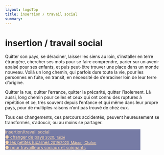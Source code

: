 ```yaml
---
layout: logoTop
title: insertion / travail social
summary: 
---
```

<h1>insertion / travail social</h1>
<p class="intro-text">Quitter son pays, se déraciner, laisser les siens au loin, s’installer en terre étrangère, chercher ses mots pour se faire comprendre, parier sur un avenir apaisé pour ses enfants, et puis peut-être trouver une place dans un monde nouveau. Voilà un long chemin, qui parfois dure toute la vie, pour les personnes en fuite, en transit, en nécessité de s’enraciner loin de leur terre d’origine.</p>

<p class="intro-text">Quitter la rue, quitter l’errance, quitter la précarité, quitter l’isolement. Là aussi, long chemin pour celles et ceux qui ont connu des ruptures à répétition et ce, très souvent depuis l’enfance et qui même dans leur propre pays, pour de multiples raisons n’ont pas trouvé de chez eux.</p>

<p class="intro-text">Tous ces changements, ces parcours accidentés, peuvent heureusement se transformés, s’adoucir, ou au moins se partager. </p>

<div class="space-around--wrap">
<p class="shadow" style="background: #767ba5; width: 50ch"><span style="color:#fbd7ae" class="nav-list-heading">insertion/travail social</span><br>
  <a style="color:#fbd7ae" class="nav-list-item subtlehover"  href="/changer-de-pays">●&nbsp;changer de pays <span style="font-size: smaller">2020, Taizé</span></a><br>
  <a style="color:#fbd7ae" class="nav-list-item subtlehover"  href="/les-petites-lucarnes">●&nbsp;les petites lucarnes <span style="font-size: smaller">2019/2020, Mâcon, Chalon</span></a><br>
  <a style="color:#fbd7ae" class="nav-list-item subtlehover" href="/pour-travailleurs-sociaux-et-soignants">●&nbsp;pour travailleurs sociaux et soignants</a>
</p>
</div>